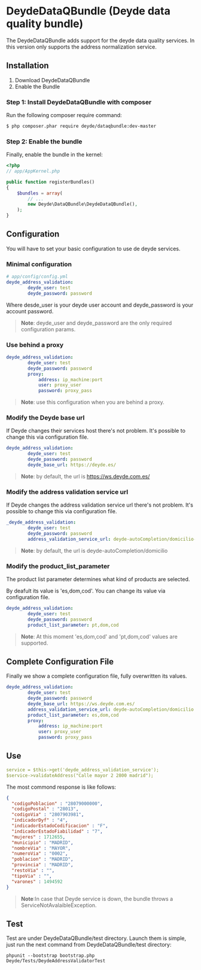 DeydeDataQBundle (Deyde data quality bundle)
==============

The DeydeDataQBundle adds support for the deyde data quality services. In this version only supports the address normalization service.

Installation
------------
1. Download DeydeDataQBundle
2. Enable the Bundle

### Step 1: Install DeydeDataQBundle with composer

Run the following composer require command:

``` bash
$ php composer.phar require deyde/dataqbundle:dev-master

```

### Step 2: Enable the bundle

Finally, enable the bundle in the kernel:

``` php
<?php
// app/AppKernel.php

public function registerBundles()
{
    $bundles = array(
        // ...
        new Deyde\DataQBundle\DeydeDataQBundle(),
    );
}
```

Configuration
------------

You will have to set your basic configuration to use de deyde services.

### Minimal configuration

``` yaml
# app/config/config.yml
deyde_address_validation:
        deyde_user: test
        deyde_password: password
```

Where desde_user is your deyde user account and deyde_password is your account password. 
> __Note__: deyde_user and deyde_password are the only required configuration params.

### Use behind a proxy
``` yaml
deyde_address_validation:
        deyde_user: test
        deyde_password: password
        proxy:
            address: ip_machine:port
            user: proxy_user
            password: proxy_pass
```
> __Note__: use this configuration when you are behind a proxy.


### Modify the Deyde base url

If Deyde changes their services host there's not problem. It's possible to change this via configuration file.
``` yaml
deyde_address_validation:
        deyde_user: test
        deyde_password: password
        deyde_base_url: https://deyde.es/
```
> __Note__: by default, the url is https://ws.deyde.com.es/


### Modify the address validation service url

If Deyde changes the address validation service url there's not problem. It's possible to change this via configuration file.
``` yaml
_deyde_address_validation:
        deyde_user: test
        deyde_password: password
        address_validation_service_url: deyde-autoCompletion/domicilio-nuevo
```
> __Note__: by default, the url is deyde-autoCompletion/domicilio

### Modify the product_list_parameter
The product list parameter determines what kind of products are selected.

By deafult its value is 'es,dom,cod'. You can change its value via configuration file.
``` yaml
deyde_address_validation:
        deyde_user: test
        deyde_password: password
        product_list_parameter: pt,dom,cod
```
> __Note__: At this moment 'es,dom,cod' and 'pt,dom,cod' values are supported.


Complete Configuration File
------------

Finally we show a complete configuration file, fully overwritten its values.
``` yaml
deyde_address_validation:
        deyde_user: test
        deyde_password: password
        deyde_base_url: https://ws.deyde.com.es/
        address_validation_service_url: deyde-autoCompletion/domicilio
        product_list_parameter: es,dom,cod
        proxy:
            address: ip_machine:port
            user: proxy_user
            password: proxy_pass
```

Use
------------
``` yaml
service = $this->get('deyde_address_validation_service');
$service->validateAddress("Calle mayor 2 2800 madrid");
```
The most commond response is like follows:

```  json
{
  "codigoPoblacion" : "28079000000",
  "codigoPostal" : "28013",
  "codigoVia" : "2807903981",
  "indicadorDyf" : "4",
  "indicadorEstadoCodificacion" : "F",
  "indicadorEstadoFiabilidad" : "7",
  "mujeres" : 1712655,
  "municipio" : "MADRID",
  "nombreVia" : "MAYOR",
  "numeroVia" : "0002",
  "poblacion" : "MADRID",
  "provincia" : "MADRID",
  "restoVia" : "",
  "tipoVia" : "",
  "varones" : 1494592
}
```
> __Note__:In case that Deyde service is down, the bundle throws a ServiceNotAvalaibleException.


Test
------------
Test are under DeydeDataQBundle/test directory.
Launch them is simple, just run the next command from DeydeDataQBundle/test directory:
``` 
phpunit --bootstrap bootstrap.php Deyde/Tests/DeydeAddressValidatorTest
```


